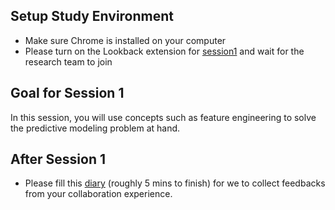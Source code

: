 ## Setup Study Environment

- Make sure Chrome is installed on your computer
- Please turn on the Lookback extension for [session1](https://participate.lookback.io/YuaArP?live) and wait for the research team to join

## Goal for Session 1

In this session, you will use concepts such as feature engineering to solve the predictive modeling problem at hand.

## After Session 1

- Please fill this [diary](https://umich.qualtrics.com/jfe/form/SV_74LHSKuYrkvPP9z) (roughly 5 mins to finish) for we to collect feedbacks from your collaboration experience.
